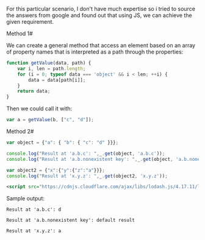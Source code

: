For this particular scenario, I don't have much expertise so i tried to source the answers from google and found out that using JS, we can achieve the given requirement.

Method 1#

We can create a general method that access an element based on an array of property names that is interpreted as a path through the properties:

```javascript
function getValue(data, path) {
    var i, len = path.length;
    for (i = 0; typeof data === 'object' && i < len; ++i) {
        data = data[path[i]];
    }
    return data;
}

```

Then we could call it with:

```javascript
var a = getValue(b, ["c", "d"]);
```


Method 2#

```javascript
var object = {"a": { "b": { "c": "d" }}};

console.log("Result at 'a.b.c': ",_.get(object, 'a.b.c'));
console.log("Result at 'a.b.nonexistent key': ",_.get(object, 'a.b.nonexistent', "default result"));

var object2 = {"x":{"y":{"z":"a"}}};
console.log("Result at 'x.y.z': ",_.get(object2, 'x.y.z'));
```

```xml
<script src="https://cdnjs.cloudflare.com/ajax/libs/lodash.js/4.17.11/lodash.js"></script>
```


Sample output:

`Result at 'a.b.c': d`

`Result at 'a.b.nonexistent key': default result`

`Result at 'x.y.z': a`


